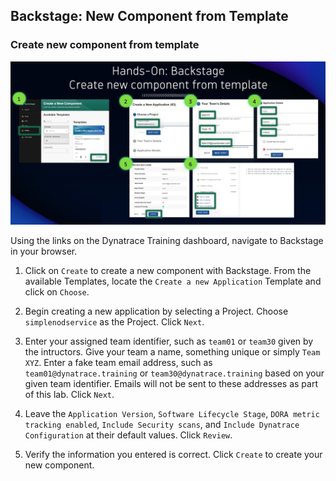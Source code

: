 ## Backstage: New Component from Template

### Create new component from template

![Backstage New Component](../../../assets/images/03_01_backstage_new_component.png)

Using the links on the Dynatrace Training dashboard, navigate to Backstage in your browser.

1. Click on `Create` to create a new component with Backstage.  From the available Templates, locate the `Create a new Application` Template and click on `Choose`.

2. Begin creating a new application by selecting a Project.  Choose `simplenodservice` as the Project.  Click `Next`.

3. Enter your assigned team identifier, such as `team01` or `team30` given by the intructors.  Give your team a name, something unique or simply `Team XYZ`.  Enter a fake team email address, such as `team01@dynatrace.training` or `team30@dynatrace.training` based on your given team identifier.  Emails will not be sent to these addresses as part of this lab.  Click `Next`.

4. Leave the `Application Version`, `Software Lifecycle Stage`, `DORA metric tracking enabled`, `Include Security scans`, and `Include Dynatrace Configuration` at their default values.  Click `Review`.

5. Verify the information you entered is correct.  Click `Create` to create your new component.